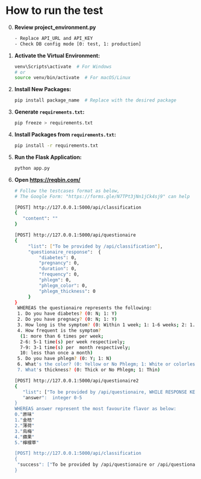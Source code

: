 # How to run the test
0. **Review project_environment.py**
   ```bash
   - Replace API_URL and API_KEY
   - Check DB config mode [0: test, 1: production]
   ```

1. **Activate the Virtual Environment:**
   ```bash
   venv\Scripts\activate  # For Windows
   # or
   source venv/bin/activate  # For macOS/Linux
   ```

2. **Install New Packages:**
   ```bash
   pip install package_name  # Replace with the desired package
   ```

3. **Generate `requirements.txt`:**
   ```bash
   pip freeze > requirements.txt
   ```

4. **Install Packages from `requirements.txt`:**
   ```bash
   pip install -r requirements.txt
   ```

5. **Run the Flask Application:**
   ```bash
   python app.py
   ```
6. **Open https://reqbin.com/**
   ```bash
   # Follow the testcases format as below, 
   # The Google Form: "https://forms.gle/N7TPt3jNn1jCk4sj9" can help
   
   [POST] http://127.0.0.1:5000/api/classification 
   {
      "content": ""
   }

   [POST] http://127.0.0.1:5000/api/questionaire
   {
        "list": ["To be provided by /api/classification"],
        "questionaire_response":  {
            "diabetes": 0,
            "pregnancy": 0,
            "duration": 0,
            "frequency": 0,
            "phlegm": 0,
            "phlegm_color": 0,
            "phlegm_thickness": 0
        }
   }
    WHEREAS the questionaire represents the following:
    1. Do you have diabetes? (0: N; 1: Y)
    2. Do you have pregnacy? (0: N; 1: Y)
    3. How long is the symptom? (0: Within 1 week; 1: 1-6 weeks; 2: 1.5 months and above)
    4. How frequent is the symptom?
     (1: more than 6 times per week;
     2-6: 5-1 time(s) per week respectively;
     7-9: 3-1 time(s) per  month respectively;
     10: less than once a month)
    5. Do you have phlegm? (0: Y; 1: N)
    6. What's the color? (0: Yellow or No Phlegm; 1: White or colorless)
    7. What's thickness? (0: Thick or No Phlegm; 1: Thin)

   [POST] http://127.0.0.1:5000/api/questionaire2
   {
      "list": ["To be provided by /api/questionaire, WHILE RESPONSE KEY MUST CONTAIN 'list'],
      "answer":  integer 0-5
   }
   WHEREAS answer represent the most favourite flavor as below:
   0."原味"
   1."金桔"
   2."薄荷"
   3."烏梅"
   4."蘋果"
   5."檸檬草"

   [POST] http://127.0.0.1:5000/api/classification 
   {
    "success": ["To be provided by /api/questionaire or /api/questionaire2, WHILE RESPONSE KEY MUST CONTAIN 'success'"]
   }
   ```
